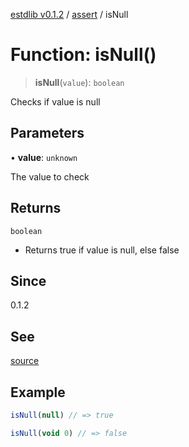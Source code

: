 [estdlib v0.1.2](../wiki/Home) / [assert](../wiki/assert) / isNull

# Function: isNull()

> **isNull**(`value`): `boolean`

Checks if value is null

## Parameters

• **value**: `unknown`

The value to check

## Returns

`boolean`

- Returns true if value is null, else false

## Since

0.1.2

## See

[source](https://github.com/yaxingson/estdlib/blob/main/lib/assert/isNull.ts)

## Example

```js
isNull(null) // => true

isNull(void 0) // => false

```
